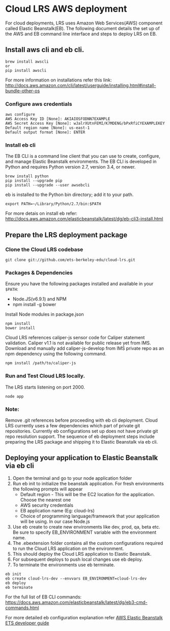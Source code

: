 # Cloud LRS AWS deployment

For cloud deployments, LRS uses Amazon Web Services(AWS) component called Elastic Beanstalk(EB). The following document details the set up of the AWS and EB command line interface and steps to deploy LRS on EB.

## Install aws cli and eb cli.

```
brew install awscli
or
pip install awscli
```

For more information on installations refer this link:
http://docs.aws.amazon.com/cli/latest/userguide/installing.html#install-bundle-other-os

### Configure aws credentials

```
aws configure
AWS Access Key ID [None]: AKIAIOSFODNN7EXAMPLE
AWS Secret Access Key [None]: wJalrXUtnFEMI/K7MDENG/bPxRfiCYEXAMPLEKEY
Default region name [None]: us-east-1
Default output format [None]: ENTER
```

### Install eb cli

The EB CLI is a command line client that you can use to create, configure, and manage Elastic Beanstalk environments. The EB CLI is developed in Python and requires Python version 2.7, version 3.4, or newer.

```
brew install python
pip install --upgrade pip
pip install --upgrade --user awsebcli
```

eb is installed to the Python bin directory; add it to your path.

```
export PATH=~/Library/Python/2.7/bin:$PATH
```

For more detais on install eb refer:
http://docs.aws.amazon.com/elasticbeanstalk/latest/dg/eb-cli3-install.html


## Prepare the LRS deployment package

### Clone the Cloud LRS codebase

```
git clone git://github.com/ets-berkeley-edu/cloud-lrs.git
```

### Packages & Dependencies

Ensure you have the following packages installed and available in your `$PATH`:

  * Node.JS(v6.9.1) and NPM
  * npm install -g bower

Install Node modules in package.json

```
npm install
bower install
```
Cloud LRS references caliper-js sensor code for Caliper statement validation. Caliper v1.1 is not available for public release yet from IMS. Download and manually add caliper-js-develop from IMS private repo as an npm dependency using the following command.

```
npm install /path/to/caliper-js
```

### Run and Test Cloud LRS locally.
The LRS starts listening on port 2000.

```
node app
```

### Note:
Remove .git references before proceeding with eb cli deployment.
Cloud LRS currently uses a few dependencies which part of private git repositories. Currently eb configurations set up does not have private git repo resolution support. The sequence of eb deployment steps include preparing the LRS package and shipping it to Elastic Beanstalk via eb cli.


## Deploying your application to Elastic Beanstalk via eb cli

1. Open the terminal and go to your node application folder
2. Run eb init to initialize the beanstalk application. For fresh environments the following prompts will appear
    - Default region - This will be the EC2 location for the application. Choose the nearest one
    - AWS security credentials
    - EB application name (Eg: cloud-lrs)
    - Choice of programming language/framework that your application will be using. In our case Node.js
3. Use eb create to create new environments like dev, prod, qa, beta etc. Be sure to specify EB_ENVIRONMENT variable with the environment name.
4. The .ebextension folder contains all the custom configurations required to run the Cloud LRS application on the environment.
4. This should deploy the Cloud LRS application to Elastic Beanstalk.
5. For subsequent deploys to push local changes use eb deploy.
6. To terminate the environments use eb terminate.

```
eb init
eb create cloud-lrs-dev --envvars EB_ENVIRONMENT=cloud-lrs-dev
eb deploy
eb terminate
```

For the full list of EB CLI commands:
https://docs.aws.amazon.com/elasticbeanstalk/latest/dg/eb3-cmd-commands.html

For more detailed eb configuration explanation refer [AWS Elastic Beanstalk ETS developer guide](https://docs.google.com/a/berkeley.edu/document/d/1yKTSLWvcQYASYvv77QXwxLt-8VaEDMiEzNB9p6ir2sU/edit?usp=sharing)
